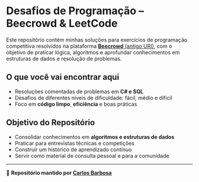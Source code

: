 # Desafios de Programação – Beecrowd & LeetCode

Este repositório contém minhas soluções para exercícios de programação competitiva resolvidos na plataforma [**Beecrowd** (antigo URI)](https://www.beecrowd.com.br/), com o objetivo de praticar lógica, algoritmos e aprofundar conhecimentos em estruturas de dados e resolução de problemas.

## O que você vai encontrar aqui

- Resoluções comentadas de problemas em **C# e SQL**
- Desafios de diferentes níveis de dificuldade: fácil, médio e difícil
- Foco em **código limpo**, **eficiência** e boas práticas

## Objetivo do Repositório

- Consolidar conhecimentos em **algoritmos e estruturas de dados**
- Praticar para entrevistas técnicas e competições
- Construir um histórico de aprendizado contínuo
- Servir como material de consulta pessoal e para a comunidade

---

📌 **Repositório mantido por [Carlos Barbosa](https://github.com/carloslk18)**

